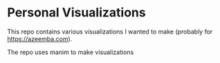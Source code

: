 Personal Visualizations
======================

This repo contains various visualizations I wanted to make (probably for https://azeemba.com).

The repo uses manim to make visualizations